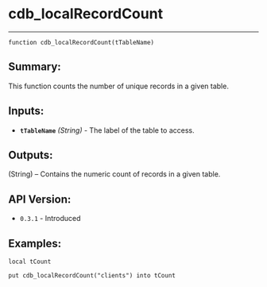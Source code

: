 # cdb_localRecordCount
---
```
function cdb_localRecordCount(tTableName)
```
## Summary:
This function counts the number of unique records in a given table.

## Inputs:
* **`tTableName`** *(String)* - The label of the table to access.

## Outputs:
(String) – Contains the numeric count of records in a given table.

## API Version:
* `0.3.1` - Introduced

## Examples:
```
local tCount

put cdb_localRecordCount("clients") into tCount
```